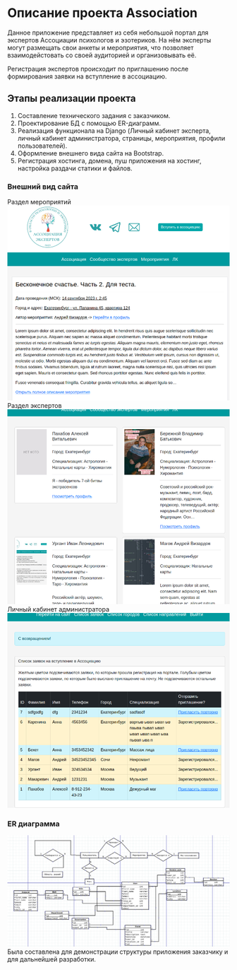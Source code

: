 # Описание проекта Association
Данное приложение представляет из себя небольшой портал для экспертов Ассоциации психологов и эзотериков. На нём эксперты могут размещать свои анкеты и мероприятия, что позволяет взаимодейстовать со своей аудиторией и организовывать её.

Регистрация экспертов происходит по приглашению после формирования заявки на вступление в ассоциацию.

## Этапы реализации проекта
1. Составление технического задания с заказчиком.
2. Проектирование БД с помощью ER-диаграмм.
3. Реализация функционала на Django (Личный кабинет эксперта, личный кабинет администратора, страницы, мероприятия, профили пользователей).
4. Оформление внешнего вида сайта на Bootstrap.
5. Регистрация хостинга, домена, пуш приложения на хостинг, настройка раздачи статики и файлов.

### Внешний вид сайта
Раздел мероприятий
![Внешний вид](https://github.com/shakertov/association/blob/main/images/git-2.png)
Раздел экспертов
![Внешний вид](https://github.com/shakertov/association/blob/main/images/git-3.png)
Личный кабинет администратора
![Внешний вид](https://github.com/shakertov/association/blob/main/images/git-4.png)

### ER диаграмма
![ERD](https://github.com/shakertov/association/blob/main/images/git-1.png)
Была составлена для демонстрации структуры приложения заказчику и для дальнейшей разработки.